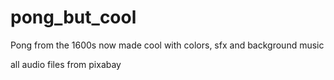 # pong_but_cool
Pong from the 1600s now made cool with colors, sfx and background music

all audio files from pixabay
